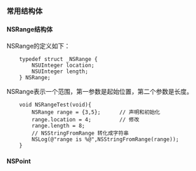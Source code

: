 
### 常用结构体

#### NSRange结构体
NSRange的定义如下：
```obj
    typedef struct _NSRange {
        NSUInteger location;
        NSUInteger length;
    } NSRange;
```
NSRange表示一个范围，第一参数是起始位置，第二个参数是长度。

```obj
    void NSRangeTest(void){
        NSRange range = {3,5};      // 声明和初始化
        range.location = 4;         // 修改
        range.length = 8;
        // NSStringFromRange 转化成字符串
        NSLog(@"range is %@",NSStringFromRange(range));
    }
```

#### NSPoint



